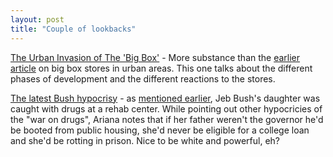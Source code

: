 ```yaml
---
layout: post
title: "Couple of lookbacks"
---
```




<a href="http://www.washingtonpost.com/wp-dyn/articles/A21722-2002Sep15.html">The Urban Invasion of The 'Big Box'</a> - More substance than the <a href="/2002/09/05/big_box_in_the_city_sun_rising_in_the_west.html">earlier article</a> on big box stores in urban areas. This one talks about the different phases of development and the different reactions to the stores.

<p><a href="http://www.salon.com/news/col/huff/2002/09/16/war_on_drugs/index.html">The latest Bush hypocrisy</a> - as <a href="/2002/09/10/quickies.html">mentioned earlier</a>, Jeb Bush's daughter was caught with drugs at a rehab center. While pointing out other hypocricies of the "war on drugs", Ariana notes that if her father weren't the governor he'd be booted from public housing, she'd never be eligible for a college loan and she'd be rotting in prison. Nice to be white and powerful, eh?</p>


